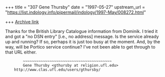 +++
title = "307 Gene Thursby"
date = "1997-05-27"
upstream_url = "https://list.indology.info/pipermail/indology/1997-May/008272.html"

+++
[Archive link](https://list.indology.info/pipermail/indology/1997-May/008272.html)

Thanks for the British Library Catalogue information from Dominik.  I tried
it and got a "no DSN entry" [i.e., no address] message.  Is the service
already up and running?  If so, perhaps it is just too busy at the moment.
And, by the way, will be Portico service continue?  I've not been able to
get through to that URL either.

       		~~~~~~~~~~~~~~~~~~~~~~~~~~~~~~~~~~~~~~~~
	        Gene Thursby <gthursby at religion.ufl.edu>
	   	http://www.clas.ufl.edu/users/gthursby/






